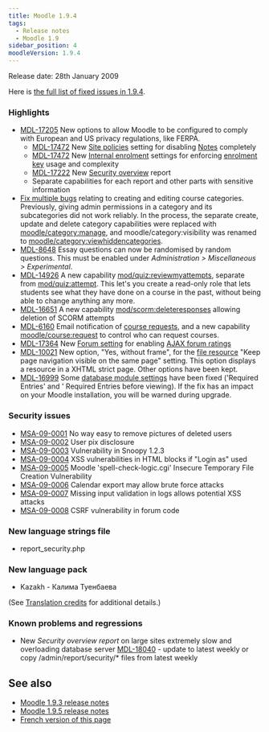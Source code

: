 ```yaml
---
title: Moodle 1.9.4
tags:
  - Release notes
  - Moodle 1.9
sidebar_position: 4
moodleVersion: 1.9.4
---
```

Release date: 28th January 2009

Here is [the full list of fixed issues in 1.9.4](http://tracker.moodle.org/secure/IssueNavigator.jspa?reset=true&pid=10011&fixfor=10300&sorter/field=priority&sorter/order=DESC).

### Highlights

- [MDL-17205](https://tracker.moodle.org/browse/MDL-17205) New options to allow Moodle to be configured to comply with European and US privacy regulations, like FERPA.
  - [MDL-17472](https://tracker.moodle.org/browse/MDL-17472) New [Site policies](https://docs.moodle.org/en/Site_policies) setting for disabling [Notes](https://docs.moodle.org/en/Notes) completely
  - [MDL-17472](https://tracker.moodle.org/browse/MDL-17472) New [Internal enrolment](https://docs.moodle.org/en/Internal_enrolment) settings for enforcing [enrolment key](https://docs.moodle.org/en/Enrolment_key) usage and complexity
  - [MDL-17222](https://tracker.moodle.org/browse/MDL-17222) New [Security overview](https://docs.moodle.org/en/Security_overview) report
  - Separate capabilities for each report and other parts with sensitive information
- [Fix multiple bugs](http://tracker.moodle.org/secure/IssueNavigator.jspa?reset=true&pid=10011&query=categor*+-question&summary=true&description=true&resolution=1&fixfor=10300&assigneeSelect=specificuser&assignee=timhunt) relating to creating and editing course categories. Previously, giving admin permissions in a category and its subcategories did not work reliably. In the process, the separate create, update and delete category capabilities were replaced with [moodle/category:manage](https://docs.moodle.org/Capabilities/moodle/category/manage), and moodle/category:visibility was renamed to [moodle/category:viewhiddencategories](https://docs.moodle.org/Capabilities/moodle/category/viewhiddencategories).
- [MDL-8648](https://tracker.moodle.org/browse/MDL-8648) Essay questions can now be randomised by random questions. This must be enabled under *Administration > Miscellaneous > Experimental*.
- [MDL-14926](https://tracker.moodle.org/browse/MDL-14926) A new capability [mod/quiz:reviewmyattempts](https://docs.moodle.org/Capabilities/mod/quiz/reviewmyattempts), separate from [mod/quiz:attempt](https://docs.moodle.org/Capabilities/mod/quiz/attempt). This let's you create a read-only role that lets students see what they have done on a course in the past, without being able to change anything any more.
- [MDL-16651](https://tracker.moodle.org/browse/MDL-16651) A new capability [mod/scorm:deleteresponses](https://docs.moodle.org/Capabilities/mod/scorm/deleteresponses) allowing deletion of SCORM attempts
- [MDL-6160](https://tracker.moodle.org/browse/MDL-6160) Email notification of [course requests](https://docs.moodle.org/en/Course_request), and a new capability [moodle/course:request](https://docs.moodle.org/Capabilities/moodle/course/request) to control who can request courses.
- [MDL-17364](https://tracker.moodle.org/browse/MDL-17364) New [Forum setting](https://docs.moodle.org/en/Forum_settings) for enabling [AJAX forum ratings](https://docs.moodle.org/en/Forum_ratings)
- [MDL-10021](https://tracker.moodle.org/browse/MDL-10021) New option, "Yes, without frame", for the [file resource](https://docs.moodle.org/en/File_or_website_link) "Keep page navigation visible on the same page" setting. This option displays a resource in a XHTML strict page. Other options have been kept.
- [MDL-16999](https://tracker.moodle.org/browse/MDL-16999) Some [database module settings](https://docs.moodle.org/en/Adding/editing_a_database) have been fixed ('Required Entries' and ' Required Entries before viewing). If the fix has an impact on your Moodle installation, you will be warned during upgrade.

### Security issues

- [MSA-09-0001](http://moodle.org/mod/forum/discuss.php?d=115523) No way easy to remove pictures of deleted users
- [MSA-09-0002](http://moodle.org/mod/forum/discuss.php?d=115524) User pix disclosure
- [MSA-09-0003](http://moodle.org/mod/forum/discuss.php?d=115525) Vulnerability in Snoopy 1.2.3
- [MSA-09-0004](http://moodle.org/mod/forum/discuss.php?d=115526) XSS vulnerabilities in HTML blocks if "Login as" used
- [MSA-09-0005](http://moodle.org/mod/forum/discuss.php?d=115527) Moodle 'spell-check-logic.cgi' Insecure Temporary File Creation Vulnerability
- [MSA-09-0006](http://moodle.org/mod/forum/discuss.php?d=115528) Calendar export may allow brute force attacks
- [MSA-09-0007](http://moodle.org/mod/forum/discuss.php?d=115529) Missing input validation in logs allows potential XSS attacks
- [MSA-09-0008](http://moodle.org/mod/forum/discuss.php?d=115532) CSRF vulnerability in forum code

### New language strings file

- report_security.php

### New language pack

- Kazakh - Калима Туенбаева

(See [Translation credits](https://docs.moodle.org/en/Translation_credits) for additional details.)

### Known problems and regressions

- New *Security overview report* on large sites extremely slow and overloading database server [MDL-18040](https://tracker.moodle.org/browse/MDL-18040) - update to latest weekly or copy /admin/report/security/* files from latest weekly

## See also

- [Moodle 1.9.3 release notes](/general/releases/1.9/1.9.3)
- [Moodle 1.9.5 release notes](/general/releases/1.9/1.9.5)
- [French version of this page](https://docs.moodle.org/19/fr/Notes_de_mise_à_jour_de_Moodle_1.9.4)
